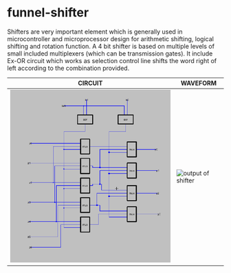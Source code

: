 # funnel-shifter

Shifters are very important element which is generally used in microcontroller and microprocessor design for arithmetic shifting, logical shifting and rotation function. A 4 bit shifter is based on multiple levels of small included multiplexers (which can be transmission gates). It include Ex-OR circuit which works as selection control line shifts the word right of left according to the combination provided.

| CIRCUIT | WAVEFORM |
| ------------- | ------------- |
| ![funnel shifter](output/circuit.PNG) | ![output of shifter](https://user-images.githubusercontent.com/43854300/57904116-0c16fb80-788f-11e9-878a-d210bcf9e20b.png) |
